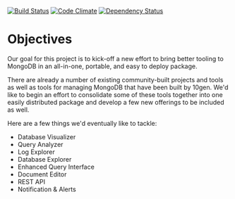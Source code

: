 [![Build Status](https://travis-ci.org/brandonblack/mongo-tools.png)](https://travis-ci.org/brandonblack/mongo-tools) [![Code Climate](https://codeclimate.com/github/brandonblack/mongo-tools.png)](https://codeclimate.com/github/brandonblack/mongo-tools) [![Dependency Status](https://gemnasium.com/brandonblack/mongo-tools.png)](https://gemnasium.com/brandonblack/mongo-tools)

Objectives
==========

Our goal for this project is to kick-off a new effort to bring better tooling to MongoDB in an all-in-one, portable, and easy to deploy package.

There are already a number of existing community-built projects and tools as well as tools for managing MongoDB that have been built by 10gen. We'd like to begin an effort to consolidate some of these tools together into one easily distributed package and develop a few new offerings to be included as well.

Here are a few things we'd eventually like to tackle:

* Database Visualizer
* Query Analyzer
* Log Explorer
* Database Explorer
* Enhanced Query Interface
* Document Editor
* REST API
* Notification & Alerts
